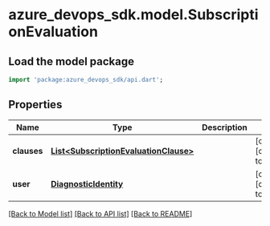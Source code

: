 # azure_devops_sdk.model.SubscriptionEvaluation

## Load the model package
```dart
import 'package:azure_devops_sdk/api.dart';
```

## Properties
Name | Type | Description | Notes
------------ | ------------- | ------------- | -------------
**clauses** | [**List&lt;SubscriptionEvaluationClause&gt;**](SubscriptionEvaluationClause.md) |  | [optional] [default to []]
**user** | [**DiagnosticIdentity**](DiagnosticIdentity.md) |  | [optional] [default to null]

[[Back to Model list]](../README.md#documentation-for-models) [[Back to API list]](../README.md#documentation-for-api-endpoints) [[Back to README]](../README.md)


